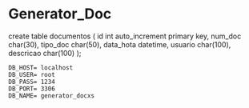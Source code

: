 # Generator_Doc

create table documentos (
	id int auto_increment primary key,
    num_doc char(30),
    tipo_doc char(50),
    data_hota datetime,
    usuario  char(100),
    descricao char(100)
);

    DB_HOST= localhost
    DB_USER= root
    DB_PASS= 1234
    DB_PORT= 3306
    DB_NAME= generator_docxs